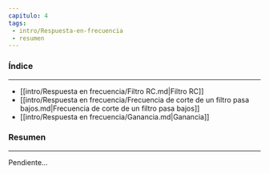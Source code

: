 ```yaml
---
capitulo: 4
tags: 
 - intro/Respuesta-en-frecuencia
 - resumen
---
```

### Índice
---
 * [[intro/Respuesta en frecuencia/Filtro RC.md|Filtro RC]]
 * [[intro/Respuesta en frecuencia/Frecuencia de corte de un filtro pasa bajos.md|Frecuencia de corte de un filtro pasa bajos]]
 * [[intro/Respuesta en frecuencia/Ganancia.md|Ganancia]]

### Resumen
---
Pendiente...